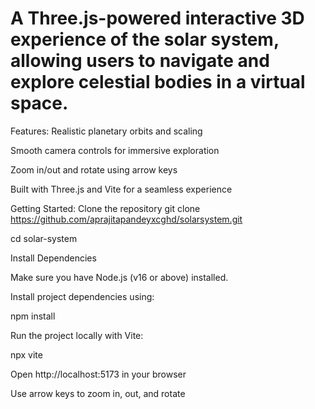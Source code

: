 # A Three.js-powered interactive 3D experience of the solar system, allowing users to navigate and explore celestial bodies in a virtual space.

Features:
Realistic planetary orbits and scaling

Smooth camera controls for immersive exploration

Zoom in/out and rotate using arrow keys

Built with Three.js and Vite for a seamless experience

Getting Started:
Clone the repository
git clone https://github.com/aprajitapandeyxcghd/solarsystem.git

cd solar-system

Install Dependencies

Make sure you have Node.js (v16 or above) installed.

Install project dependencies using:

npm install

Run the project locally with Vite:

npx vite

Open http://localhost:5173 in your browser

Use arrow keys to zoom in, out, and rotate
